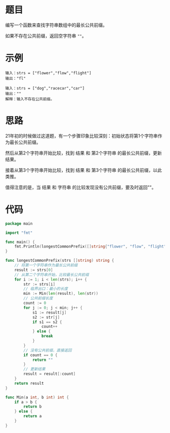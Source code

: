 # 题目

编写一个函数来查找字符串数组中的最长公共前缀。

如果不存在公共前缀，返回空字符串 `""`。

# 示例

```
输入：strs = ["flower","flow","flight"]
输出："fl"
```

```
输入：strs = ["dog","racecar","car"]
输出：""
解释：输入不存在公共前缀。
```

# 思路

21年初的时候做过这道题，有一个步骤印象比较深刻：初始状态将第1个字符串作为最长公共前缀。

然后从第2个字符串开始比较，找到 结果 和 第2个字符串 的最长公共前缀，更新结果。

接着从第3个字符串开始比较，找到 结果 和 第3个字符串 的最长公共前缀，以此类推。

值得注意的是，当 结果 和 字符串 的比较发现没有公共前缀，要及时返回""。

# 代码

```go
package main

import "fmt"

func main() {
	fmt.Println(longestCommonPrefix([]string{"flower", "flow", "flight"}))
}

func longestCommonPrefix(strs []string) string {
	// 将第一个字符串作为最长公共前缀
	result := strs[0]
	// 从第二个字符串开始，比较最长公共前缀
	for i := 1; i < len(strs); i++ {
		str := strs[i]
		// 临界出口：最小的长度
		min := Min(len(result), len(str))
		// 公共前缀长度
		count := 0
		for j := 0; j < min; j++ {
			s1 := result[j]
			s2 := str[j]
			if s1 == s2 {
				count++
			} else {
				break
			}
		}
		// 没有公共前缀，直接返回
		if count == 0 {
			return ""
		}
		// 更新结果
		result = result[:count]
	}
	return result
}

func Min(a int, b int) int {
	if a > b {
		return b
	} else {
		return a
	}
}
```